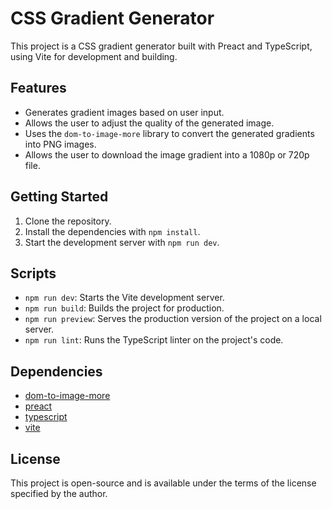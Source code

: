# CSS Gradient Generator

This project is a CSS gradient generator built with Preact and TypeScript, using Vite for development and building.

## Features

- Generates gradient images based on user input.
- Allows the user to adjust the quality of the generated image.
- Uses the `dom-to-image-more` library to convert the generated gradients into PNG images.
- Allows the user to download the image gradient into a 1080p or 720p file.

## Getting Started

1. Clone the repository.
2. Install the dependencies with `npm install`.
3. Start the development server with `npm run dev`.

## Scripts

- `npm run dev`: Starts the Vite development server.
- `npm run build`: Builds the project for production.
- `npm run preview`: Serves the production version of the project on a local server.
- `npm run lint`: Runs the TypeScript linter on the project's code.

## Dependencies

- [dom-to-image-more](https://www.npmjs.com/package/dom-to-image-more)
- [preact](https://www.npmjs.com/package/preact)
- [typescript](https://www.npmjs.com/package/typescript)
- [vite](https://www.npmjs.com/package/vite)

## License

This project is open-source and is available under the terms of the license specified by the author.
